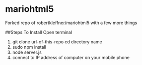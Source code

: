 # mariohtml5
Forked repo of robertkleffner/mariohtml5 with a few more things

##Steps To Install
Open terminal
1. git clone url-of-this-repo
cd directory name
2. sudo npm install
3. node server.js
4. connect to IP address of computer on your mobile phone

